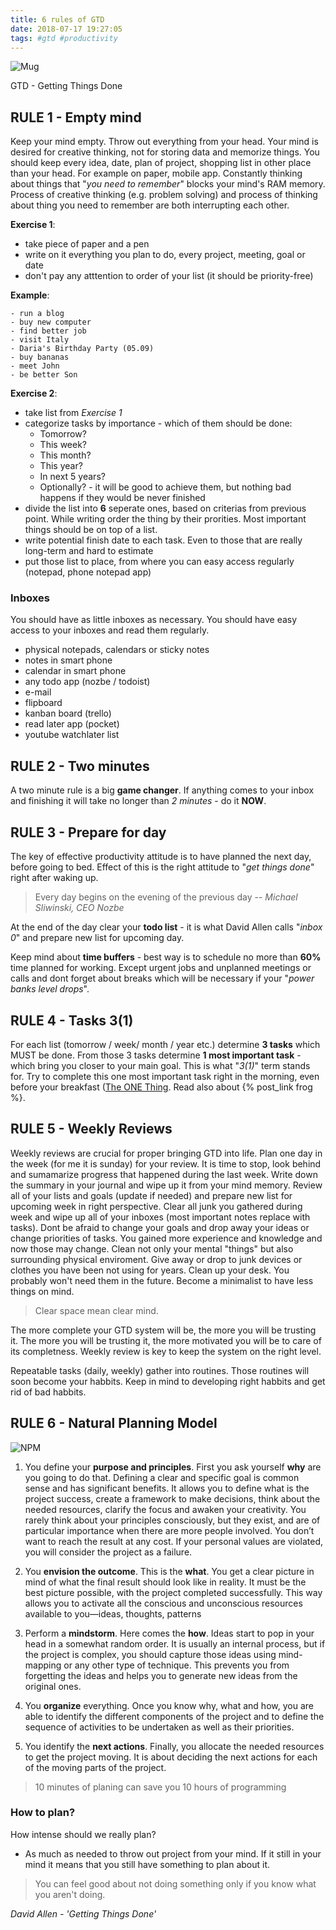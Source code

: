```yaml
---
title: 6 rules of GTD
date: 2018-07-17 19:27:05
tags: #gtd #productivity
---
```


![Mug](mug.jpg)

GTD - Getting Things Done

## RULE 1 - Empty mind
Keep your mind empty. Throw out everything from your head. Your mind is desired for creative thinking, not for storing data and memorize things.
You should keep every idea, date, plan of project, shopping list in other place than your head. For example on paper, mobile app.
Constantly thinking about things that "_you need to remember_" blocks your mind's RAM memory. Process of creative thinking (e.g. problem solving) and process of thinking about thing you need to remember are both interrupting each other.

**Exercise 1**:
- take piece of paper and a pen
- write on it everything you plan to do, every project, meeting, goal or date
- don't pay any atttention to order of your list (it should be priority-free)

**Example**:
```
- run a blog
- buy new computer
- find better job
- visit Italy
- Daria's Birthday Party (05.09)
- buy bananas
- meet John
- be better Son
```

**Exercise 2**:
- take list from _Exercise 1_
- categorize tasks by importance - which of them should be done:
    * Tomorrow?
    * This week?
    * This month?
    * This year?
    * In next 5 years?
    * Optionally? - it will be good to achieve them, but nothing bad happens if they would be never finished
- divide the list into **6** seperate ones, based on criterias from previous point. While writing order the thing by their prorities. Most important things should be on top of a list.
- write potential finish date to each task. Even to those that are really long-term and hard to estimate
- put those list to place, from where you can easy access regularly (notepad, phone notepad app)

### Inboxes
You should have as little inboxes as necessary.
You should have easy access to your inboxes and read them regularly.
- physical notepads, calendars or sticky notes
- notes in smart phone
- calendar in smart phone
- any todo app (nozbe / todoist)
- e-mail
- flipboard
- kanban board (trello)
- read later app (pocket)
- youtube watchlater list

## RULE 2 - Two minutes
A two minute rule is a big **game changer**.
If anything comes to your inbox and finishing it will take no longer than _2 minutes_ - do it **NOW**.

## RULE 3 - Prepare for day
The key of effective productivity attitude is to have planned the next day, before going to bed. Effect of this is the right attitude to "_get things done_" right after waking up.

> Every day begins on the evening of the previous day
> -- <cite>Michael Sliwinski, CEO Nozbe</cite>

At the end of the day clear your **todo list** - it is what David Allen calls "_inbox 0_" and prepare new list for upcoming day.

Keep mind about **time buffers** - best way is to schedule no more than **60%** time planned for working. Except urgent jobs and unplanned meetings or calls and dont forget about breaks which will be necessary if your "_power banks level drops_".

## RULE 4 - Tasks 3(1)
For each list (tomorrow / week/ month / year etc.) determine **3 tasks** which MUST be done. From those 3 tasks determine **1 most important task** - which bring you closer to your main goal. This is what "_3(1)_" term stands for. Try to complete this one most important task right in the morning, even before your breakfast ([The ONE Thing](https://en.wikipedia.org/wiki/The_ONE_Thing_(book)). Read also about {% post_link frog %}.

## RULE 5 - Weekly Reviews
Weekly reviews are crucial for proper bringing GTD into life. Plan one day in the week (for me it is sunday) for your review. It is time to stop, look behind and sumamarize progress that happened during the last week. Write down the summary in your journal and wipe up it from your mind memory.
Review all of your lists and goals (update if needed) and prepare new list for upcoming week in right perspective. Clear all junk you gathered during week and wipe up all of your inboxes (most important notes replace with tasks).
Dont be afraid to change your goals and drop away your ideas or change priorities of tasks. You gained more experience and knowledge and now those may change.
Clean not only your mental "things" but also surrounding physical enviroment. Give away or drop to junk devices or clothes you have been not using for years. Clean up your desk. You probably won't need them in the future. Become a minimalist to have less things on mind.

> Clear space mean clear mind.

The more complete your GTD system will be, the more you will be trusting it.
The more you will be trusting it, the more motivated you will be to care of its completness.
Weekly review is key to keep the system on the right level.

Repeatable tasks (daily, weekly) gather into routines. Those routines will soon become your habbits. Keep in mind to developing right habbits and get rid of bad habbits.

## RULE 6 - Natural Planning Model
![NPM](npm.jpg)
1. You define your **purpose and principles**. First you ask yourself **why** are you going to do that. Defining a clear and specific goal is common sense and has significant benefits. It allows you to define what is the project success, create a framework to make decisions, think about the needed resources, clarify the focus and awaken your creativity.
You rarely think about your principles consciously, but they exist, and are of particular importance when there are more people involved. You don’t want to reach the result at any cost. If your personal values are violated, you will consider the project as a failure.

2. You **envision the outcome**. This is the **what**. You get a clear picture in mind of what the final result should look like in reality. It must be the best picture possible, with the project completed successfully. This way allows you to activate all the conscious and unconscious resources available to you—ideas, thoughts, patterns

3. Perform a **mindstorm**. Here comes the **how**. Ideas start to pop in your head in a somewhat random order. It is usually an internal process, but if the project is complex, you should capture those ideas using mind-mapping or any other type of technique. This prevents you from forgetting the ideas and helps you to generate new ideas from the original ones.

4. You **organize** everything. Once you know why, what and how, you are able to identify the different components of the project and to define the sequence of activities to be undertaken as well as their priorities.

5. You identify the **next actions**. Finally, you allocate the needed resources to get the project moving. It is about deciding the next actions for each of the moving parts of the project.

> 10 minutes of planing can save you 10 hours of programming

### How to plan?
How intense should we really plan?
- As much as needed to throw out project from your mind. If it still in your mind it means that you still have something to plan about it.

> You can feel good about not doing something only if you know what you aren't doing.

*David Allen - 'Getting Things Done'*